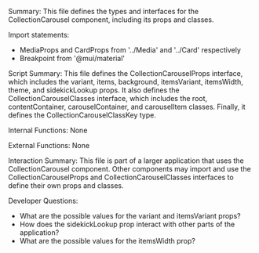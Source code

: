 Summary:
This file defines the types and interfaces for the CollectionCarousel component, including its props and classes.

Import statements:
- MediaProps and CardProps from '../Media' and '../Card' respectively
- Breakpoint from '@mui/material'

Script Summary:
This file defines the CollectionCarouselProps interface, which includes the variant, items, background, itemsVariant, itemsWidth, theme, and sidekickLookup props. It also defines the CollectionCarouselClasses interface, which includes the root, contentContainer, carouselContainer, and carouselItem classes. Finally, it defines the CollectionCarouselClassKey type.

Internal Functions:
None

External Functions:
None

Interaction Summary:
This file is part of a larger application that uses the CollectionCarousel component. Other components may import and use the CollectionCarouselProps and CollectionCarouselClasses interfaces to define their own props and classes.

Developer Questions:
- What are the possible values for the variant and itemsVariant props?
- How does the sidekickLookup prop interact with other parts of the application?
- What are the possible values for the itemsWidth prop?